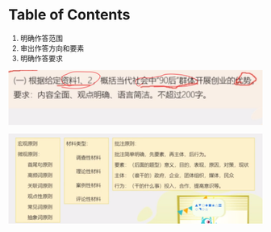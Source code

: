 # Table of Contents



1. 明确作答范围
2. 审出作答方向和要素
3. 明确作答要求

![image-20231210155712486](.images/image-20231210155712486.png)

![image-20231210155849962](.images/image-20231210155849962.png)
